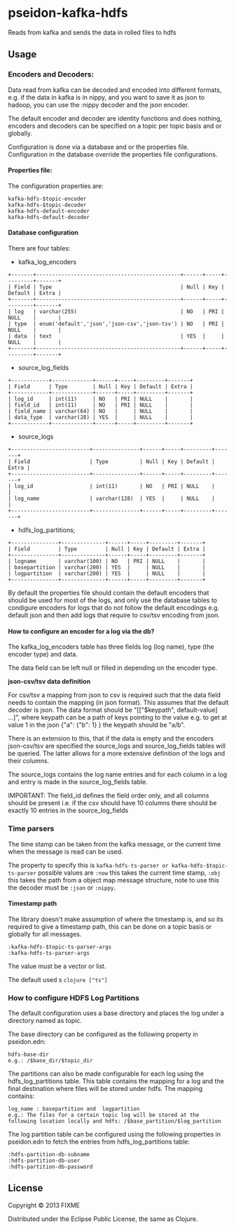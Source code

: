 # pseidon-kafka-hdfs

Reads from kafka and sends the data in rolled files to hdfs

## Usage

### Encoders and Decoders:

Data read from kafka can be decoded and encoded into different formats, e.g. if the data in kafka is in nippy, 
and you want to save it as json to hadoop, you can use the :nippy decoder and the json encoder.

The default encoder and decoder are identity functions and does nothing, encoders and decoders can be specified
on a topic per topic basis and or globally.

Configuration is done via a database and or the properties file.
Configuration in the database override the properties file configurations.

#### Properties file:

The configuration properties are:
```
kafka-hdfs-$topic-encoder
kafka-hdfs-$topic-decoder
kafka-hdfs-default-encoder
kafka-hdfs-default-decoder
```

#### Database configuration

There are four tables:

* kafka_log_encoders

```
+-------+----------------------------------------------+------+-----+---------+-------+
| Field | Type                                         | Null | Key | Default | Extra |
+-------+----------------------------------------------+------+-----+---------+-------+
| log   | varchar(255)                                 | NO   | PRI | NULL    |       |
| type  | enum('default','json','json-csv','json-tsv') | NO   | PRI | NULL    |       |
| data  | text                                         | YES  |     | NULL    |       |
+-------+----------------------------------------------+------+-----+---------+-------+
```

* source_log_fields

```
+------------+-------------+------+-----+---------+-------+
| Field      | Type        | Null | Key | Default | Extra |
+------------+-------------+------+-----+---------+-------+
| log_id     | int(11)     | NO   | PRI | NULL    |       |
| field_id   | int(11)     | NO   | PRI | NULL    |       |
| field_name | varchar(64) | NO   |     | NULL    |       |
| data_type  | varchar(28) | YES  |     | NULL    |       |
+------------+-------------+------+-----+---------+-------+
```

* source_logs

```
+-------------------------+---------------+------+-----+---------+-------+
| Field                   | Type          | Null | Key | Default | Extra |
+-------------------------+---------------+------+-----+---------+-------+
| log_id                  | int(11)       | NO   | PRI | NULL    |       |
| log_name                | varchar(128)  | YES  |     | NULL    |       |
+-------------------------+---------------+------+-----+---------+-------+
```

* hdfs_log_partitions;

```
+---------------+--------------+------+-----+---------+-------+
| Field         | Type         | Null | Key | Default | Extra |
+---------------+--------------+------+-----+---------+-------+
| logname       | varchar(100) | NO   | PRI | NULL    |       |
| basepartition | varchar(200) | YES  |     | NULL    |       |
| logpartition  | varchar(200) | YES  |     | NULL    |       |
+---------------+--------------+------+-----+---------+-------+
```

By default the properties file should contain the default encoders that should be used for most of the logs, and only use the database tables
to condigure encoders for logs that do not follow the default encodings e.g. default json and then add logs that require to csv/tsv encoding from json.

#### How to configure an encoder for a log via the db?

The kafka_log_encoders table has three fields log (log name), type (the encoder type) and data.

The data field can be left null or filled in depending on the encoder type.

__json-csv/tsv data definition__

For csv/tsv a mapping from json to csv is required such that the data field needs to contain the mapping (in json format).
This assumes that the default decoder is json. The data format should be "[[\"$keypath\", default-value] ...]", where keypath can be a path of keys pointing to the value
e.g. to get at value 1 in the json {"a": {"b": 1} } the keypath should be "a/b".

There is an extension to this, that if the data is empty and the encoders json-csv/tsv are specified the source_logs and source_log_fields tables will be queried.
The latter allows for a more extensive definition of the logs and their columns.

The source_logs contains the log name entries and for each column in a log and entry is made in the source_log_fields table.

IMPORTANT:
The field_id defines the field order only, and all columns should be present i.e. if the csv should have 10 columns there should be exactly 10 entries in the source_log_fields



### Time parsers

The time stamp can be taken from the kafka message, or the current time when the message is read can be used.

The property to specify this is ```kafka-hdfs-ts-parser or kafka-hdfs-$topic-ts-parser``` possible values are ```:now``` this takes the current time stamp,
```:obj``` this takes the path from a object map message structure, note to use this the decoder must be ```:json``` or ```:nippy```.

#### Timestamp path

The library doesn't make assumption of where the timestamp is, and so its required to give a timestamp path, 
this can be done on a topic basis or globally for all messages.

```
:kafka-hdfs-$topic-ts-parser-args
:kafka-hdfs-ts-parser-args
```

The value must be a vector or list.

The default used s ```clojure ["ts"]```

### How to configure HDFS Log Partitions
The default configuration uses a base directory and places the log under a directory named as topic.

The base directory can be configured as the following property in pseidon.edn: 
```
hdfs-base-dir
e.g.: /$base_dir/$topic_dir
```

The partitions can also be made configurable for each log using the hdfs_log_partitions table.
This table contains the mapping for a log and the final destination where files  will be stored under hdfs.
The mapping contains:
```
log_name : basepartition and  logpartition
e.g.: The files for a certain topic log will be stored at the following location locally and hdfs: /$base_partition/$log_partition
```
 
The log partition table can be configured using the following properties in pseidon.edn to fetch the entries from hdfs_log_partitions table:
```
:hdfs-partition-db-subname 
:hdfs-partition-db-user 
:hdfs-partition-db-password
```

## License

Copyright © 2013 FIXME

Distributed under the Eclipse Public License, the same as Clojure.
